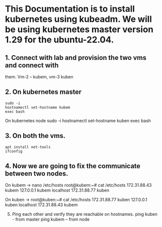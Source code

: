 # This Documentation is to install kubernetes using kubeadm. We will be using kubernetes master version 1.29 for the ubuntu-22.04.

## 1. Connect with lab and provision the two vms and connect with
them. Vm-2 – kubem, vm-3 kuben


## 2. On kubernetes master
    sudo -i
    hostnamectl set-hostname kubem
    exec bash

   On kubernetes node
    sudo -i
    hostnamectl set-hostname kuben
    exec bash


## 3. On both the vms.
    apt install net-tools
    ifconfig


## 4. Now we are going to fix the communicate between two nodes.

On kubem →
    nano /etc/hosts 
    root@kubem:~# cat /etc/hosts
    172.31.88.43 kubem
    127.0.0.1 kubem localhost
    172.31.88.77 kuben


On kuben →
    root@kuben:~# cat /etc/hosts
    172.31.88.77 kuben
    127.0.0.1 kuben localhost
    172.31.88.43 kubem



5. Ping each other and verify they are
reachable on hostnames.
ping kuben - from master
ping kubem – from node
